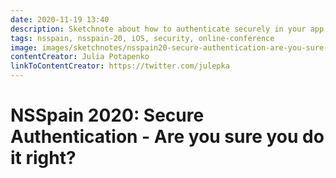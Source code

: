 ```yaml
---
date: 2020-11-19 13:40
description: Sketchnote about how to authenticate securely in your app at NSSpain 2020
tags: nsspain, nsspain-20, iOS, security, online-conference
image: images/sketchnotes/nsspain20-secure-authentication-are-you-sure-you-do-it-right-small.jpg
contentCreator: Julia Potapenko
linkToContentCreator: https://twitter.com/julepka
---
```


# NSSpain 2020: Secure Authentication - Are you sure you do it right?
